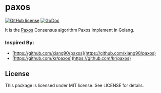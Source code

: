 paxos
==================
[![GitHub license](https://img.shields.io/badge/license-MIT-blue.svg)](https://raw.githubusercontent.com/kkdai/paxos/master/LICENSE)  [![GoDoc](https://godoc.org/github.com/kkdai/paxos?status.svg)](https://godoc.org/github.com/kkdai/paxos) 

It is the [Paxos](http://research.microsoft.com/en-us/um/people/lamport/pubs/paxos-simple.pdf) Consensus algorithm Paxos implement in Golang.

### Inspired By:

- [https://github.com/xiang90/paxos](https://github.com/xiang90/paxos)
- [https://github.com/kr/paxos](https://github.com/kr/paxos)


License
---------------

This package is licensed under MIT license. See LICENSE for details.


